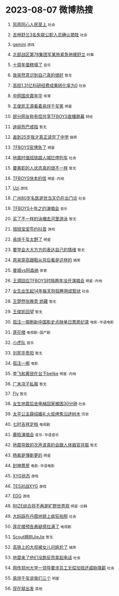 # 2023-08-07 微博热搜 
1. [风雨同心人民至上](https://m.weibo.cn/search?containerid=100103type%3D1%26t%3D10%26q%3D%23%E9%A3%8E%E9%9B%A8%E5%90%8C%E5%BF%83%E4%BA%BA%E6%B0%91%E8%87%B3%E4%B8%8A%23&stream_entry_id=51&isnewpage=1&extparam=seat%3D1%26pos%3D0%26cate%3D10103%26dgr%3D0%26filter_type%3Drealtimehot%26c_type%3D51%26stream_entry_id%3D51%26display_time%3D1691346043%26pre_seqid%3D169134604386702737356&luicode=10000011&lfid=106003type%3D25%26t%3D3%26disable_hot%3D1%26filter_type%3Drealtimehot) `社会` 

2. [吉林舒兰3名失联公职人员确认牺牲](https://m.weibo.cn/search?containerid=100103type%3D1%26t%3D10%26q%3D%23%E5%90%89%E6%9E%97%E8%88%92%E5%85%B03%E5%90%8D%E5%A4%B1%E8%81%94%E5%85%AC%E8%81%8C%E4%BA%BA%E5%91%98%E7%A1%AE%E8%AE%A4%E7%89%BA%E7%89%B2%23&stream_entry_id=31&isnewpage=1&extparam=seat%3D1%26realpos%3D1%26lcate%3D5001%26dgr%3D0%26pos%3D0%26q%3D%2523%25E5%2590%2589%25E6%259E%2597%25E8%2588%2592%25E5%2585%25B03%25E5%2590%258D%25E5%25A4%25B1%25E8%2581%2594%25E5%2585%25AC%25E8%2581%258C%25E4%25BA%25BA%25E5%2591%2598%25E7%25A1%25AE%25E8%25AE%25A4%25E7%2589%25BA%25E7%2589%25B2%2523%26flag%3D16%26filter_type%3Drealtimehot%26stream_entry_id%3D31%26band_rank%3D1%26c_type%3D31%26cate%3D5001%26display_time%3D1691346043%26pre_seqid%3D169134604386702737356&luicode=10000011&lfid=106003type%3D25%26t%3D3%26disable_hot%3D1%26filter_type%3Drealtimehot) `社会` 

3. [gemini](https://m.weibo.cn/search?containerid=100103type%3D1%26t%3D10%26q%3Dgemini&stream_entry_id=31&isnewpage=1&extparam=seat%3D1%26realpos%3D2%26lcate%3D5001%26dgr%3D0%26pos%3D1%26q%3Dgemini%26flag%3D0%26filter_type%3Drealtimehot%26stream_entry_id%3D31%26band_rank%3D2%26c_type%3D31%26cate%3D5001%26display_time%3D1691346043%26pre_seqid%3D169134604386702737356&luicode=10000011&lfid=106003type%3D25%26t%3D3%26disable_hot%3D1%26filter_type%3Drealtimehot) `游戏` 

4. [北部战区第78集团军某旅紧急驰援舒兰](https://m.weibo.cn/search?containerid=100103type%3D1%26t%3D10%26q%3D%23%E5%8C%97%E9%83%A8%E6%88%98%E5%8C%BA%E7%AC%AC78%E9%9B%86%E5%9B%A2%E5%86%9B%E6%9F%90%E6%97%85%E7%B4%A7%E6%80%A5%E9%A9%B0%E6%8F%B4%E8%88%92%E5%85%B0%23&stream_entry_id=31&isnewpage=1&extparam=seat%3D1%26realpos%3D3%26lcate%3D5001%26dgr%3D0%26pos%3D2%26q%3D%2523%25E5%258C%2597%25E9%2583%25A8%25E6%2588%2598%25E5%258C%25BA%25E7%25AC%25AC78%25E9%259B%2586%25E5%259B%25A2%25E5%2586%259B%25E6%259F%2590%25E6%2597%2585%25E7%25B4%25A7%25E6%2580%25A5%25E9%25A9%25B0%25E6%258F%25B4%25E8%2588%2592%25E5%2585%25B0%2523%26flag%3D0%26filter_type%3Drealtimehot%26stream_entry_id%3D31%26band_rank%3D3%26c_type%3D31%26cate%3D5001%26display_time%3D1691346043%26pre_seqid%3D169134604386702737356&luicode=10000011&lfid=106003type%3D25%26t%3D3%26disable_hot%3D1%26filter_type%3Drealtimehot) `时事` 

5. [十周年蛋糕塌了](https://m.weibo.cn/search?containerid=100103type%3D1%26t%3D10%26q%3D%23%E5%8D%81%E5%91%A8%E5%B9%B4%E8%9B%8B%E7%B3%95%E5%A1%8C%E4%BA%86%23&stream_entry_id=31&isnewpage=1&extparam=seat%3D1%26realpos%3D4%26lcate%3D5001%26dgr%3D0%26pos%3D3%26q%3D%2523%25E5%258D%2581%25E5%2591%25A8%25E5%25B9%25B4%25E8%259B%258B%25E7%25B3%2595%25E5%25A1%258C%25E4%25BA%2586%2523%26flag%3D16%26filter_type%3Drealtimehot%26stream_entry_id%3D31%26band_rank%3D4%26c_type%3D31%26cate%3D5001%26display_time%3D1691346043%26pre_seqid%3D169134604386702737356&luicode=10000011&lfid=106003type%3D25%26t%3D3%26disable_hot%3D1%26filter_type%3Drealtimehot) `音乐` 

6. [我突然意识到自己真的很好](https://m.weibo.cn/search?containerid=100103type%3D1%26t%3D10%26q%3D%E6%88%91%E7%AA%81%E7%84%B6%E6%84%8F%E8%AF%86%E5%88%B0%E8%87%AA%E5%B7%B1%E7%9C%9F%E7%9A%84%E5%BE%88%E5%A5%BD&stream_entry_id=31&isnewpage=1&extparam=seat%3D1%26realpos%3D5%26lcate%3D5001%26dgr%3D0%26pos%3D4%26q%3D%25E6%2588%2591%25E7%25AA%2581%25E7%2584%25B6%25E6%2584%258F%25E8%25AF%2586%25E5%2588%25B0%25E8%2587%25AA%25E5%25B7%25B1%25E7%259C%259F%25E7%259A%2584%25E5%25BE%2588%25E5%25A5%25BD%26flag%3D16%26filter_type%3Drealtimehot%26stream_entry_id%3D31%26band_rank%3D5%26c_type%3D31%26cate%3D5001%26display_time%3D1691346043%26pre_seqid%3D169134604386702737356&luicode=10000011&lfid=106003type%3D25%26t%3D3%26disable_hot%3D1%26filter_type%3Drealtimehot) `暂无` 

7. [高校1.31亿科研经费成果转化率为0](https://m.weibo.cn/search?containerid=100103type%3D1%26t%3D10%26q%3D%23%E9%AB%98%E6%A0%A11.31%E4%BA%BF%E7%A7%91%E7%A0%94%E7%BB%8F%E8%B4%B9%E6%88%90%E6%9E%9C%E8%BD%AC%E5%8C%96%E7%8E%87%E4%B8%BA0%23&stream_entry_id=31&isnewpage=1&extparam=seat%3D1%26realpos%3D6%26lcate%3D5001%26dgr%3D0%26pos%3D5%26q%3D%2523%25E9%25AB%2598%25E6%25A0%25A11.31%25E4%25BA%25BF%25E7%25A7%2591%25E7%25A0%2594%25E7%25BB%258F%25E8%25B4%25B9%25E6%2588%2590%25E6%259E%259C%25E8%25BD%25AC%25E5%258C%2596%25E7%258E%2587%25E4%25B8%25BA0%2523%26flag%3D0%26filter_type%3Drealtimehot%26stream_entry_id%3D31%26band_rank%3D6%26c_type%3D31%26cate%3D5001%26display_time%3D1691346043%26pre_seqid%3D169134604386702737356&luicode=10000011&lfid=106003type%3D25%26t%3D3%26disable_hot%3D1%26filter_type%3Drealtimehot) `社会` 

8. [中网国庆嘉年华](https://m.weibo.cn/search?containerid=100103type%3D1%26t%3D10%26q%3D%23%E4%B8%AD%E7%BD%91%E5%9B%BD%E5%BA%86%E5%98%89%E5%B9%B4%E5%8D%8E%23&stream_entry_id=31&isnewpage=1&extparam=seat%3D1%26topic_ad%3D1%26cate%3D5001%26lcate%3D5001%26q%3D%2523%25E4%25B8%25AD%25E7%25BD%2591%25E5%259B%25BD%25E5%25BA%2586%25E5%2598%2589%25E5%25B9%25B4%25E5%258D%258E%2523%26pos%3D6%26band_rank%3D7%26dgr%3D0%26filter_type%3Drealtimehot%26is_ad_pos%3D1%26adid%3D198558%26c_type%3D31%26stream_entry_id%3D31%26display_time%3D1691346043%26pre_seqid%3D169134604386702737356&luicode=10000011&lfid=106003type%3D25%26t%3D3%26disable_hot%3D1%26filter_type%3Drealtimehot) `体育` 

9. [王俊凯王源看着易烊千玺笑](https://m.weibo.cn/search?containerid=100103type%3D1%26t%3D10%26q%3D%23%E7%8E%8B%E4%BF%8A%E5%87%AF%E7%8E%8B%E6%BA%90%E7%9C%8B%E7%9D%80%E6%98%93%E7%83%8A%E5%8D%83%E7%8E%BA%E7%AC%91%23&stream_entry_id=31&isnewpage=1&extparam=seat%3D1%26realpos%3D7%26lcate%3D5001%26dgr%3D0%26pos%3D7%26q%3D%2523%25E7%258E%258B%25E4%25BF%258A%25E5%2587%25AF%25E7%258E%258B%25E6%25BA%2590%25E7%259C%258B%25E7%259D%2580%25E6%2598%2593%25E7%2583%258A%25E5%258D%2583%25E7%258E%25BA%25E7%25AC%2591%2523%26flag%3D2%26filter_type%3Drealtimehot%26stream_entry_id%3D31%26band_rank%3D7%26c_type%3D31%26cate%3D5001%26display_time%3D1691346043%26pre_seqid%3D169134604386702737356&luicode=10000011&lfid=106003type%3D25%26t%3D3%26disable_hot%3D1%26filter_type%3Drealtimehot) `明星` 

10. [部分网友称有偿共享TFBOYS直播屏幕](https://m.weibo.cn/search?containerid=100103type%3D1%26t%3D10%26q%3D%23%E9%83%A8%E5%88%86%E7%BD%91%E5%8F%8B%E7%A7%B0%E6%9C%89%E5%81%BF%E5%85%B1%E4%BA%ABTFBOYS%E7%9B%B4%E6%92%AD%E5%B1%8F%E5%B9%95%23&stream_entry_id=31&isnewpage=1&extparam=seat%3D1%26realpos%3D8%26lcate%3D5001%26dgr%3D0%26pos%3D8%26q%3D%2523%25E9%2583%25A8%25E5%2588%2586%25E7%25BD%2591%25E5%258F%258B%25E7%25A7%25B0%25E6%259C%2589%25E5%2581%25BF%25E5%2585%25B1%25E4%25BA%25ABTFBOYS%25E7%259B%25B4%25E6%2592%25AD%25E5%25B1%258F%25E5%25B9%2595%2523%26flag%3D0%26filter_type%3Drealtimehot%26stream_entry_id%3D31%26band_rank%3D8%26c_type%3D31%26cate%3D5001%26display_time%3D1691346043%26pre_seqid%3D169134604386702737356&luicode=10000011&lfid=106003type%3D25%26t%3D3%26disable_hot%3D1%26filter_type%3Drealtimehot) `财经` 

11. [迪丽热巴戒指](https://m.weibo.cn/search?containerid=100103type%3D1%26t%3D10%26q%3D%23%E8%BF%AA%E4%B8%BD%E7%83%AD%E5%B7%B4%E6%88%92%E6%8C%87%23&stream_entry_id=31&isnewpage=1&extparam=seat%3D1%26realpos%3D9%26lcate%3D5001%26dgr%3D0%26pos%3D9%26q%3D%2523%25E8%25BF%25AA%25E4%25B8%25BD%25E7%2583%25AD%25E5%25B7%25B4%25E6%2588%2592%25E6%258C%2587%2523%26flag%3D0%26filter_type%3Drealtimehot%26stream_entry_id%3D31%26band_rank%3D9%26c_type%3D31%26cate%3D5001%26display_time%3D1691346043%26pre_seqid%3D169134604386702737356&luicode=10000011&lfid=106003type%3D25%26t%3D3%26disable_hot%3D1%26filter_type%3Drealtimehot) `暂无` 

12. [直到25岁我才真正读完了中学](https://m.weibo.cn/search?containerid=100103type%3D1%26t%3D10%26q%3D%23%E7%9B%B4%E5%88%B025%E5%B2%81%E6%88%91%E6%89%8D%E7%9C%9F%E6%AD%A3%E8%AF%BB%E5%AE%8C%E4%BA%86%E4%B8%AD%E5%AD%A6%23&stream_entry_id=31&isnewpage=1&extparam=seat%3D1%26realpos%3D10%26lcate%3D5001%26dgr%3D0%26pos%3D10%26q%3D%2523%25E7%259B%25B4%25E5%2588%25B025%25E5%25B2%2581%25E6%2588%2591%25E6%2589%258D%25E7%259C%259F%25E6%25AD%25A3%25E8%25AF%25BB%25E5%25AE%258C%25E4%25BA%2586%25E4%25B8%25AD%25E5%25AD%25A6%2523%26flag%3D0%26filter_type%3Drealtimehot%26stream_entry_id%3D31%26band_rank%3D10%26c_type%3D31%26cate%3D5001%26display_time%3D1691346043%26pre_seqid%3D169134604386702737356&luicode=10000011&lfid=106003type%3D25%26t%3D3%26disable_hot%3D1%26filter_type%3Drealtimehot) `搞笑` 

13. [TFBOYS官博急了](https://m.weibo.cn/search?containerid=100103type%3D1%26t%3D10%26q%3D%23TFBOYS%E5%AE%98%E5%8D%9A%E6%80%A5%E4%BA%86%23&stream_entry_id=31&isnewpage=1&extparam=seat%3D1%26realpos%3D11%26lcate%3D5001%26dgr%3D0%26pos%3D11%26q%3D%2523TFBOYS%25E5%25AE%2598%25E5%258D%259A%25E6%2580%25A5%25E4%25BA%2586%2523%26flag%3D2%26filter_type%3Drealtimehot%26stream_entry_id%3D31%26band_rank%3D11%26c_type%3D31%26cate%3D5001%26display_time%3D1691346043%26pre_seqid%3D169134604386702737356&luicode=10000011&lfid=106003type%3D25%26t%3D3%26disable_hot%3D1%26filter_type%3Drealtimehot) `明星` 

14. [地震时值班铁路人喊拦停列车](https://m.weibo.cn/search?containerid=100103type%3D1%26t%3D10%26q%3D%23%E5%9C%B0%E9%9C%87%E6%97%B6%E5%80%BC%E7%8F%AD%E9%93%81%E8%B7%AF%E4%BA%BA%E5%96%8A%E6%8B%A6%E5%81%9C%E5%88%97%E8%BD%A6%23&stream_entry_id=31&isnewpage=1&extparam=seat%3D1%26realpos%3D12%26lcate%3D5001%26dgr%3D0%26pos%3D12%26q%3D%2523%25E5%259C%25B0%25E9%259C%2587%25E6%2597%25B6%25E5%2580%25BC%25E7%258F%25AD%25E9%2593%2581%25E8%25B7%25AF%25E4%25BA%25BA%25E5%2596%258A%25E6%258B%25A6%25E5%2581%259C%25E5%2588%2597%25E8%25BD%25A6%2523%26flag%3D32768%26filter_type%3Drealtimehot%26stream_entry_id%3D31%26band_rank%3D12%26c_type%3D31%26cate%3D5001%26display_time%3D1691346043%26pre_seqid%3D169134604386702737356&luicode=10000011&lfid=106003type%3D25%26t%3D3%26disable_hot%3D1%26filter_type%3Drealtimehot) `社会` 

15. [要离职的人状态真的很不一样](https://m.weibo.cn/search?containerid=100103type%3D1%26t%3D10%26q%3D%E8%A6%81%E7%A6%BB%E8%81%8C%E7%9A%84%E4%BA%BA%E7%8A%B6%E6%80%81%E7%9C%9F%E7%9A%84%E5%BE%88%E4%B8%8D%E4%B8%80%E6%A0%B7&stream_entry_id=31&isnewpage=1&extparam=seat%3D1%26realpos%3D13%26lcate%3D5001%26dgr%3D0%26pos%3D13%26q%3D%25E8%25A6%2581%25E7%25A6%25BB%25E8%2581%258C%25E7%259A%2584%25E4%25BA%25BA%25E7%258A%25B6%25E6%2580%2581%25E7%259C%259F%25E7%259A%2584%25E5%25BE%2588%25E4%25B8%258D%25E4%25B8%2580%25E6%25A0%25B7%26flag%3D0%26filter_type%3Drealtimehot%26stream_entry_id%3D31%26band_rank%3D13%26c_type%3D31%26cate%3D5001%26display_time%3D1691346043%26pre_seqid%3D169134604386702737356&luicode=10000011&lfid=106003type%3D25%26t%3D3%26disable_hot%3D1%26filter_type%3Drealtimehot) `暂无` 

16. [TFBOYS快本的信](https://m.weibo.cn/search?containerid=100103type%3D1%26t%3D10%26q%3D%23TFBOYS%E5%BF%AB%E6%9C%AC%E7%9A%84%E4%BF%A1%23&stream_entry_id=31&isnewpage=1&extparam=seat%3D1%26realpos%3D14%26lcate%3D5001%26dgr%3D0%26pos%3D14%26q%3D%2523TFBOYS%25E5%25BF%25AB%25E6%259C%25AC%25E7%259A%2584%25E4%25BF%25A1%2523%26flag%3D2%26filter_type%3Drealtimehot%26stream_entry_id%3D31%26band_rank%3D14%26c_type%3D31%26cate%3D5001%26display_time%3D1691346043%26pre_seqid%3D169134604386702737356&luicode=10000011&lfid=106003type%3D25%26t%3D3%26disable_hot%3D1%26filter_type%3Drealtimehot) `明星-内地` 

17. [Uzi](https://m.weibo.cn/search?containerid=100103type%3D1%26t%3D10%26q%3DUzi&stream_entry_id=31&isnewpage=1&extparam=seat%3D1%26realpos%3D15%26lcate%3D5001%26dgr%3D0%26pos%3D15%26q%3DUzi%26flag%3D0%26filter_type%3Drealtimehot%26stream_entry_id%3D31%26band_rank%3D15%26c_type%3D31%26cate%3D5001%26display_time%3D1691346043%26pre_seqid%3D169134604386702737356&luicode=10000011&lfid=106003type%3D25%26t%3D3%26disable_hot%3D1%26filter_type%3Drealtimehot) `游戏` 

18. [广州80岁名医逝世当天仍在出门诊](https://m.weibo.cn/search?containerid=100103type%3D1%26t%3D10%26q%3D%23%E5%B9%BF%E5%B7%9E80%E5%B2%81%E5%90%8D%E5%8C%BB%E9%80%9D%E4%B8%96%E5%BD%93%E5%A4%A9%E4%BB%8D%E5%9C%A8%E5%87%BA%E9%97%A8%E8%AF%8A%23&stream_entry_id=31&isnewpage=1&extparam=seat%3D1%26realpos%3D16%26lcate%3D5001%26dgr%3D0%26pos%3D16%26q%3D%2523%25E5%25B9%25BF%25E5%25B7%259E80%25E5%25B2%2581%25E5%2590%258D%25E5%258C%25BB%25E9%2580%259D%25E4%25B8%2596%25E5%25BD%2593%25E5%25A4%25A9%25E4%25BB%258D%25E5%259C%25A8%25E5%2587%25BA%25E9%2597%25A8%25E8%25AF%258A%2523%26flag%3D32768%26filter_type%3Drealtimehot%26stream_entry_id%3D31%26band_rank%3D16%26c_type%3D31%26cate%3D5001%26display_time%3D1691346043%26pre_seqid%3D169134604386702737356&luicode=10000011&lfid=106003type%3D25%26t%3D3%26disable_hot%3D1%26filter_type%3Drealtimehot) `社会` 

19. [TFBOYS十年之约演唱会](https://m.weibo.cn/search?containerid=100103type%3D1%26t%3D10%26q%3D%23TFBOYS%E5%8D%81%E5%B9%B4%E4%B9%8B%E7%BA%A6%E6%BC%94%E5%94%B1%E4%BC%9A%23&stream_entry_id=31&isnewpage=1&extparam=seat%3D1%26realpos%3D17%26lcate%3D5001%26dgr%3D0%26pos%3D17%26q%3D%2523TFBOYS%25E5%258D%2581%25E5%25B9%25B4%25E4%25B9%258B%25E7%25BA%25A6%25E6%25BC%2594%25E5%2594%25B1%25E4%25BC%259A%2523%26flag%3D0%26filter_type%3Drealtimehot%26stream_entry_id%3D31%26band_rank%3D17%26c_type%3D31%26cate%3D5001%26display_time%3D1691346043%26pre_seqid%3D169134604386702737356&luicode=10000011&lfid=106003type%3D25%26t%3D3%26disable_hot%3D1%26filter_type%3Drealtimehot) `音乐` 

20. [买了不一样的泳帽去河里游泳](https://m.weibo.cn/search?containerid=100103type%3D1%26t%3D10%26q%3D%E4%B9%B0%E4%BA%86%E4%B8%8D%E4%B8%80%E6%A0%B7%E7%9A%84%E6%B3%B3%E5%B8%BD%E5%8E%BB%E6%B2%B3%E9%87%8C%E6%B8%B8%E6%B3%B3&stream_entry_id=31&isnewpage=1&extparam=seat%3D1%26realpos%3D18%26lcate%3D5001%26dgr%3D0%26pos%3D18%26q%3D%25E4%25B9%25B0%25E4%25BA%2586%25E4%25B8%258D%25E4%25B8%2580%25E6%25A0%25B7%25E7%259A%2584%25E6%25B3%25B3%25E5%25B8%25BD%25E5%258E%25BB%25E6%25B2%25B3%25E9%2587%258C%25E6%25B8%25B8%25E6%25B3%25B3%26flag%3D0%26filter_type%3Drealtimehot%26stream_entry_id%3D31%26band_rank%3D18%26c_type%3D31%26cate%3D5001%26display_time%3D1691346043%26pre_seqid%3D169134604386702737356&luicode=10000011&lfid=106003type%3D25%26t%3D3%26disable_hot%3D1%26filter_type%3Drealtimehot) `暂无` 

21. [旭旭宝宝签约抖音](https://m.weibo.cn/search?containerid=100103type%3D1%26t%3D10%26q%3D%23%E6%97%AD%E6%97%AD%E5%AE%9D%E5%AE%9D%E7%AD%BE%E7%BA%A6%E6%8A%96%E9%9F%B3%23&stream_entry_id=31&isnewpage=1&extparam=seat%3D1%26realpos%3D19%26lcate%3D5001%26dgr%3D0%26pos%3D19%26q%3D%2523%25E6%2597%25AD%25E6%2597%25AD%25E5%25AE%259D%25E5%25AE%259D%25E7%25AD%25BE%25E7%25BA%25A6%25E6%258A%2596%25E9%259F%25B3%2523%26flag%3D0%26filter_type%3Drealtimehot%26stream_entry_id%3D31%26band_rank%3D19%26c_type%3D31%26cate%3D5001%26display_time%3D1691346043%26pre_seqid%3D169134604386702737356&luicode=10000011&lfid=106003type%3D25%26t%3D3%26disable_hot%3D1%26filter_type%3Drealtimehot) `游戏` 

22. [易烊千玺太野了](https://m.weibo.cn/search?containerid=100103type%3D1%26t%3D10%26q%3D%23%E6%98%93%E7%83%8A%E5%8D%83%E7%8E%BA%E5%A4%AA%E9%87%8E%E4%BA%86%23&stream_entry_id=31&isnewpage=1&extparam=seat%3D1%26realpos%3D20%26lcate%3D5001%26dgr%3D0%26pos%3D20%26q%3D%2523%25E6%2598%2593%25E7%2583%258A%25E5%258D%2583%25E7%258E%25BA%25E5%25A4%25AA%25E9%2587%258E%25E4%25BA%2586%2523%26flag%3D2%26filter_type%3Drealtimehot%26stream_entry_id%3D31%26band_rank%3D20%26c_type%3D31%26cate%3D5001%26display_time%3D1691346043%26pre_seqid%3D169134604386702737356&luicode=10000011&lfid=106003type%3D25%26t%3D3%26disable_hot%3D1%26filter_type%3Drealtimehot) `明星` 

23. [要学会大大方方的表达自己的情绪](https://m.weibo.cn/search?containerid=100103type%3D1%26t%3D10%26q%3D%E8%A6%81%E5%AD%A6%E4%BC%9A%E5%A4%A7%E5%A4%A7%E6%96%B9%E6%96%B9%E7%9A%84%E8%A1%A8%E8%BE%BE%E8%87%AA%E5%B7%B1%E7%9A%84%E6%83%85%E7%BB%AA&stream_entry_id=31&isnewpage=1&extparam=seat%3D1%26realpos%3D21%26lcate%3D5001%26dgr%3D0%26pos%3D21%26q%3D%25E8%25A6%2581%25E5%25AD%25A6%25E4%25BC%259A%25E5%25A4%25A7%25E5%25A4%25A7%25E6%2596%25B9%25E6%2596%25B9%25E7%259A%2584%25E8%25A1%25A8%25E8%25BE%25BE%25E8%2587%25AA%25E5%25B7%25B1%25E7%259A%2584%25E6%2583%2585%25E7%25BB%25AA%26flag%3D1%26filter_type%3Drealtimehot%26stream_entry_id%3D31%26band_rank%3D21%26c_type%3D31%26cate%3D5001%26display_time%3D1691346043%26pre_seqid%3D169134604386702737356&luicode=10000011&lfid=106003type%3D25%26t%3D3%26disable_hot%3D1%26filter_type%3Drealtimehot) `暂无` 

24. [原来穿高跟鞋从背后看是这样的](https://m.weibo.cn/search?containerid=100103type%3D1%26t%3D10%26q%3D%23%E5%8E%9F%E6%9D%A5%E7%A9%BF%E9%AB%98%E8%B7%9F%E9%9E%8B%E4%BB%8E%E8%83%8C%E5%90%8E%E7%9C%8B%E6%98%AF%E8%BF%99%E6%A0%B7%E7%9A%84%23&stream_entry_id=31&isnewpage=1&extparam=seat%3D1%26realpos%3D22%26lcate%3D5001%26dgr%3D0%26pos%3D22%26q%3D%2523%25E5%258E%259F%25E6%259D%25A5%25E7%25A9%25BF%25E9%25AB%2598%25E8%25B7%259F%25E9%259E%258B%25E4%25BB%258E%25E8%2583%258C%25E5%2590%258E%25E7%259C%258B%25E6%2598%25AF%25E8%25BF%2599%25E6%25A0%25B7%25E7%259A%2584%2523%26flag%3D0%26filter_type%3Drealtimehot%26stream_entry_id%3D31%26band_rank%3D22%26c_type%3D31%26cate%3D5001%26display_time%3D1691346043%26pre_seqid%3D169134604386702737356&luicode=10000011&lfid=106003type%3D25%26t%3D3%26disable_hot%3D1%26filter_type%3Drealtimehot) `搞笑` 

25. [曼城vs阿森纳](https://m.weibo.cn/search?containerid=100103type%3D1%26t%3D10%26q%3D%23%E6%9B%BC%E5%9F%8Evs%E9%98%BF%E6%A3%AE%E7%BA%B3%23&stream_entry_id=31&isnewpage=1&extparam=seat%3D1%26realpos%3D23%26lcate%3D5001%26dgr%3D0%26pos%3D23%26q%3D%2523%25E6%259B%25BC%25E5%259F%258Evs%25E9%2598%25BF%25E6%25A3%25AE%25E7%25BA%25B3%2523%26flag%3D0%26filter_type%3Drealtimehot%26stream_entry_id%3D31%26band_rank%3D23%26c_type%3D31%26cate%3D5001%26display_time%3D1691346043%26pre_seqid%3D169134604386702737356&luicode=10000011&lfid=106003type%3D25%26t%3D3%26disable_hot%3D1%26filter_type%3Drealtimehot) `体育` 

26. [王源回应TFBOYS时隔两年没开演唱会](https://m.weibo.cn/search?containerid=100103type%3D1%26t%3D10%26q%3D%23%E7%8E%8B%E6%BA%90%E5%9B%9E%E5%BA%94TFBOYS%E6%97%B6%E9%9A%94%E4%B8%A4%E5%B9%B4%E6%B2%A1%E5%BC%80%E6%BC%94%E5%94%B1%E4%BC%9A%23&stream_entry_id=31&isnewpage=1&extparam=seat%3D1%26realpos%3D24%26lcate%3D5001%26dgr%3D0%26pos%3D24%26q%3D%2523%25E7%258E%258B%25E6%25BA%2590%25E5%259B%259E%25E5%25BA%2594TFBOYS%25E6%2597%25B6%25E9%259A%2594%25E4%25B8%25A4%25E5%25B9%25B4%25E6%25B2%25A1%25E5%25BC%2580%25E6%25BC%2594%25E5%2594%25B1%25E4%25BC%259A%2523%26flag%3D2%26filter_type%3Drealtimehot%26stream_entry_id%3D31%26band_rank%3D24%26c_type%3D31%26cate%3D5001%26display_time%3D1691346043%26pre_seqid%3D169134604386702737356&luicode=10000011&lfid=106003type%3D25%26t%3D3%26disable_hot%3D1%26filter_type%3Drealtimehot) `明星-内地` 

27. [女生出生起14年每天抱毯睡用成絮状](https://m.weibo.cn/search?containerid=100103type%3D1%26t%3D10%26q%3D%23%E5%A5%B3%E7%94%9F%E5%87%BA%E7%94%9F%E8%B5%B714%E5%B9%B4%E6%AF%8F%E5%A4%A9%E6%8A%B1%E6%AF%AF%E7%9D%A1%E7%94%A8%E6%88%90%E7%B5%AE%E7%8A%B6%23&stream_entry_id=31&isnewpage=1&extparam=seat%3D1%26realpos%3D25%26lcate%3D5001%26dgr%3D0%26pos%3D25%26q%3D%2523%25E5%25A5%25B3%25E7%2594%259F%25E5%2587%25BA%25E7%2594%259F%25E8%25B5%25B714%25E5%25B9%25B4%25E6%25AF%258F%25E5%25A4%25A9%25E6%258A%25B1%25E6%25AF%25AF%25E7%259D%25A1%25E7%2594%25A8%25E6%2588%2590%25E7%25B5%25AE%25E7%258A%25B6%2523%26flag%3D0%26filter_type%3Drealtimehot%26stream_entry_id%3D31%26band_rank%3D25%26c_type%3D31%26cate%3D5001%26display_time%3D1691346043%26pre_seqid%3D169134604386702737356&luicode=10000011&lfid=106003type%3D25%26t%3D3%26disable_hot%3D1%26filter_type%3Drealtimehot) `社会` 

28. [王楚然张晚意 娇藏](https://m.weibo.cn/search?containerid=100103type%3D1%26t%3D10%26q%3D%E7%8E%8B%E6%A5%9A%E7%84%B6%E5%BC%A0%E6%99%9A%E6%84%8F+%E5%A8%87%E8%97%8F&stream_entry_id=31&isnewpage=1&extparam=seat%3D1%26realpos%3D26%26lcate%3D5001%26dgr%3D0%26pos%3D26%26q%3D%25E7%258E%258B%25E6%25A5%259A%25E7%2584%25B6%25E5%25BC%25A0%25E6%2599%259A%25E6%2584%258F%2520%25E5%25A8%2587%25E8%2597%258F%26flag%3D0%26filter_type%3Drealtimehot%26stream_entry_id%3D31%26band_rank%3D26%26c_type%3D31%26cate%3D5001%26display_time%3D1691346043%26pre_seqid%3D169134604386702737356&luicode=10000011&lfid=106003type%3D25%26t%3D3%26disable_hot%3D1%26filter_type%3Drealtimehot) `暂无` 

29. [王俊凯回望](https://m.weibo.cn/search?containerid=100103type%3D1%26t%3D10%26q%3D%E7%8E%8B%E4%BF%8A%E5%87%AF%E5%9B%9E%E6%9C%9B&stream_entry_id=31&isnewpage=1&extparam=seat%3D1%26realpos%3D27%26lcate%3D5001%26dgr%3D0%26pos%3D27%26q%3D%25E7%258E%258B%25E4%25BF%258A%25E5%2587%25AF%25E5%259B%259E%25E6%259C%259B%26flag%3D0%26filter_type%3Drealtimehot%26stream_entry_id%3D31%26band_rank%3D27%26c_type%3D31%26cate%3D5001%26display_time%3D1691346043%26pre_seqid%3D169134604386702737356&luicode=10000011&lfid=106003type%3D25%26t%3D3%26disable_hot%3D1%26filter_type%3Drealtimehot) `暂无` 

30. [孤注一掷刷新中国影史点映单日票房纪录](https://m.weibo.cn/search?containerid=100103type%3D1%26t%3D10%26q%3D%23%E5%AD%A4%E6%B3%A8%E4%B8%80%E6%8E%B7%E5%88%B7%E6%96%B0%E4%B8%AD%E5%9B%BD%E5%BD%B1%E5%8F%B2%E7%82%B9%E6%98%A0%E5%8D%95%E6%97%A5%E7%A5%A8%E6%88%BF%E7%BA%AA%E5%BD%95%23&stream_entry_id=31&isnewpage=1&extparam=seat%3D1%26realpos%3D28%26lcate%3D5001%26dgr%3D0%26pos%3D28%26q%3D%2523%25E5%25AD%25A4%25E6%25B3%25A8%25E4%25B8%2580%25E6%258E%25B7%25E5%2588%25B7%25E6%2596%25B0%25E4%25B8%25AD%25E5%259B%25BD%25E5%25BD%25B1%25E5%258F%25B2%25E7%2582%25B9%25E6%2598%25A0%25E5%258D%2595%25E6%2597%25A5%25E7%25A5%25A8%25E6%2588%25BF%25E7%25BA%25AA%25E5%25BD%2595%2523%26flag%3D0%26filter_type%3Drealtimehot%26stream_entry_id%3D31%26band_rank%3D28%26c_type%3D31%26cate%3D5001%26display_time%3D1691346043%26pre_seqid%3D169134604386702737356&luicode=10000011&lfid=106003type%3D25%26t%3D3%26disable_hot%3D1%26filter_type%3Drealtimehot) `电影-华语电影` 

31. [莲花楼](https://m.weibo.cn/search?containerid=100103type%3D1%26t%3D10%26q%3D%E8%8E%B2%E8%8A%B1%E6%A5%BC&stream_entry_id=31&isnewpage=1&extparam=seat%3D1%26realpos%3D29%26lcate%3D5001%26dgr%3D0%26pos%3D29%26q%3D%25E8%258E%25B2%25E8%258A%25B1%25E6%25A5%25BC%26flag%3D0%26filter_type%3Drealtimehot%26stream_entry_id%3D31%26band_rank%3D29%26c_type%3D31%26cate%3D5001%26display_time%3D1691346043%26pre_seqid%3D169134604386702737356&luicode=10000011&lfid=106003type%3D25%26t%3D3%26disable_hot%3D1%26filter_type%3Drealtimehot) `电视剧-国产剧` 

32. [小虎队](https://m.weibo.cn/search?containerid=100103type%3D1%26t%3D10%26q%3D%E5%B0%8F%E8%99%8E%E9%98%9F&stream_entry_id=31&isnewpage=1&extparam=seat%3D1%26realpos%3D30%26lcate%3D5001%26dgr%3D0%26pos%3D30%26q%3D%25E5%25B0%258F%25E8%2599%258E%25E9%2598%259F%26flag%3D0%26filter_type%3Drealtimehot%26stream_entry_id%3D31%26band_rank%3D30%26c_type%3D31%26cate%3D5001%26display_time%3D1691346043%26pre_seqid%3D169134604386702737356&luicode=10000011&lfid=106003type%3D25%26t%3D3%26disable_hot%3D1%26filter_type%3Drealtimehot) `音乐` 

33. [刘宪华贵阳](https://m.weibo.cn/search?containerid=100103type%3D1%26t%3D10%26q%3D%E5%88%98%E5%AE%AA%E5%8D%8E%E8%B4%B5%E9%98%B3&stream_entry_id=31&isnewpage=1&extparam=seat%3D1%26realpos%3D31%26lcate%3D5001%26dgr%3D0%26pos%3D31%26q%3D%25E5%2588%2598%25E5%25AE%25AA%25E5%258D%258E%25E8%25B4%25B5%25E9%2598%25B3%26flag%3D0%26filter_type%3Drealtimehot%26stream_entry_id%3D31%26band_rank%3D31%26c_type%3D31%26cate%3D5001%26display_time%3D1691346043%26pre_seqid%3D169134604386702737356&luicode=10000011&lfid=106003type%3D25%26t%3D3%26disable_hot%3D1%26filter_type%3Drealtimehot) `暂无` 

34. [孤注一掷](https://m.weibo.cn/search?containerid=100103type%3D1%26t%3D10%26q%3D%E5%AD%A4%E6%B3%A8%E4%B8%80%E6%8E%B7&stream_entry_id=31&isnewpage=1&extparam=seat%3D1%26realpos%3D32%26lcate%3D5001%26dgr%3D0%26pos%3D32%26q%3D%25E5%25AD%25A4%25E6%25B3%25A8%25E4%25B8%2580%25E6%258E%25B7%26flag%3D0%26filter_type%3Drealtimehot%26stream_entry_id%3D31%26band_rank%3D32%26c_type%3D31%26cate%3D5001%26display_time%3D1691346043%26pre_seqid%3D169134604386702737356&luicode=10000011&lfid=106003type%3D25%26t%3D3%26disable_hot%3D1%26filter_type%3Drealtimehot) `电影` 

35. [李飞和黄锐在台下belike](https://m.weibo.cn/search?containerid=100103type%3D1%26t%3D10%26q%3D%23%E6%9D%8E%E9%A3%9E%E5%92%8C%E9%BB%84%E9%94%90%E5%9C%A8%E5%8F%B0%E4%B8%8Bbelike%23&stream_entry_id=31&isnewpage=1&extparam=seat%3D1%26realpos%3D33%26lcate%3D5001%26dgr%3D0%26pos%3D33%26q%3D%2523%25E6%259D%258E%25E9%25A3%259E%25E5%2592%258C%25E9%25BB%2584%25E9%2594%2590%25E5%259C%25A8%25E5%258F%25B0%25E4%25B8%258Bbelike%2523%26flag%3D0%26filter_type%3Drealtimehot%26stream_entry_id%3D31%26band_rank%3D33%26c_type%3D31%26cate%3D5001%26display_time%3D1691346043%26pre_seqid%3D169134604386702737356&luicode=10000011&lfid=106003type%3D25%26t%3D3%26disable_hot%3D1%26filter_type%3Drealtimehot) `明星-内地` 

36. [广末凉子私服](https://m.weibo.cn/search?containerid=100103type%3D1%26t%3D10%26q%3D%E5%B9%BF%E6%9C%AB%E5%87%89%E5%AD%90%E7%A7%81%E6%9C%8D&stream_entry_id=31&isnewpage=1&extparam=seat%3D1%26realpos%3D34%26lcate%3D5001%26dgr%3D0%26pos%3D34%26q%3D%25E5%25B9%25BF%25E6%259C%25AB%25E5%2587%2589%25E5%25AD%2590%25E7%25A7%2581%25E6%259C%258D%26flag%3D0%26filter_type%3Drealtimehot%26stream_entry_id%3D31%26band_rank%3D34%26c_type%3D31%26cate%3D5001%26display_time%3D1691346043%26pre_seqid%3D169134604386702737356&luicode=10000011&lfid=106003type%3D25%26t%3D3%26disable_hot%3D1%26filter_type%3Drealtimehot) `暂无` 

37. [Fly](https://m.weibo.cn/search?containerid=100103type%3D1%26t%3D10%26q%3DFly&stream_entry_id=31&isnewpage=1&extparam=seat%3D1%26realpos%3D35%26lcate%3D5001%26dgr%3D0%26pos%3D35%26q%3DFly%26flag%3D0%26filter_type%3Drealtimehot%26stream_entry_id%3D31%26band_rank%3D35%26c_type%3D31%26cate%3D5001%26display_time%3D1691346043%26pre_seqid%3D169134604386702737356&luicode=10000011&lfid=106003type%3D25%26t%3D3%26disable_hot%3D1%26filter_type%3Drealtimehot) `暂无` 

38. [女生地震后坐电梯回家被困30分钟](https://m.weibo.cn/search?containerid=100103type%3D1%26t%3D10%26q%3D%23%E5%A5%B3%E7%94%9F%E5%9C%B0%E9%9C%87%E5%90%8E%E5%9D%90%E7%94%B5%E6%A2%AF%E5%9B%9E%E5%AE%B6%E8%A2%AB%E5%9B%B030%E5%88%86%E9%92%9F%23&stream_entry_id=31&isnewpage=1&extparam=seat%3D1%26realpos%3D36%26lcate%3D5001%26dgr%3D0%26pos%3D36%26q%3D%2523%25E5%25A5%25B3%25E7%2594%259F%25E5%259C%25B0%25E9%259C%2587%25E5%2590%258E%25E5%259D%2590%25E7%2594%25B5%25E6%25A2%25AF%25E5%259B%259E%25E5%25AE%25B6%25E8%25A2%25AB%25E5%259B%25B030%25E5%2588%2586%25E9%2592%259F%2523%26flag%3D0%26filter_type%3Drealtimehot%26stream_entry_id%3D31%26band_rank%3D36%26c_type%3D31%26cate%3D5001%26display_time%3D1691346043%26pre_seqid%3D169134604386702737356&luicode=10000011&lfid=106003type%3D25%26t%3D3%26disable_hot%3D1%26filter_type%3Drealtimehot) `社会` 

39. [太平公主薛绍婚礼火炬烤焦沿途树木](https://m.weibo.cn/search?containerid=100103type%3D1%26t%3D10%26q%3D%23%E5%A4%AA%E5%B9%B3%E5%85%AC%E4%B8%BB%E8%96%9B%E7%BB%8D%E5%A9%9A%E7%A4%BC%E7%81%AB%E7%82%AC%E7%83%A4%E7%84%A6%E6%B2%BF%E9%80%94%E6%A0%91%E6%9C%A8%23&stream_entry_id=31&isnewpage=1&extparam=seat%3D1%26realpos%3D37%26lcate%3D5001%26dgr%3D0%26pos%3D37%26q%3D%2523%25E5%25A4%25AA%25E5%25B9%25B3%25E5%2585%25AC%25E4%25B8%25BB%25E8%2596%259B%25E7%25BB%258D%25E5%25A9%259A%25E7%25A4%25BC%25E7%2581%25AB%25E7%2582%25AC%25E7%2583%25A4%25E7%2584%25A6%25E6%25B2%25BF%25E9%2580%2594%25E6%25A0%2591%25E6%259C%25A8%2523%26flag%3D32768%26filter_type%3Drealtimehot%26stream_entry_id%3D31%26band_rank%3D37%26c_type%3D31%26cate%3D5001%26display_time%3D1691346043%26pre_seqid%3D169134604386702737356&luicode=10000011&lfid=106003type%3D25%26t%3D3%26disable_hot%3D1%26filter_type%3Drealtimehot) `历史` 

40. [七时吉祥定档](https://m.weibo.cn/search?containerid=100103type%3D1%26t%3D10%26q%3D%23%E4%B8%83%E6%97%B6%E5%90%89%E7%A5%A5%E5%AE%9A%E6%A1%A3%23&stream_entry_id=31&isnewpage=1&extparam=seat%3D1%26realpos%3D38%26lcate%3D5001%26dgr%3D0%26pos%3D38%26q%3D%2523%25E4%25B8%2583%25E6%2597%25B6%25E5%2590%2589%25E7%25A5%25A5%25E5%25AE%259A%25E6%25A1%25A3%2523%26flag%3D0%26filter_type%3Drealtimehot%26stream_entry_id%3D31%26band_rank%3D38%26c_type%3D31%26cate%3D5001%26display_time%3D1691346043%26pre_seqid%3D169134604386702737356&luicode=10000011&lfid=106003type%3D25%26t%3D3%26disable_hot%3D1%26filter_type%3Drealtimehot) `电视剧` 

41. [鹿晗演唱会](https://m.weibo.cn/search?containerid=100103type%3D1%26t%3D10%26q%3D%E9%B9%BF%E6%99%97%E6%BC%94%E5%94%B1%E4%BC%9A&stream_entry_id=31&isnewpage=1&extparam=seat%3D1%26realpos%3D39%26lcate%3D5001%26dgr%3D0%26pos%3D39%26q%3D%25E9%25B9%25BF%25E6%2599%2597%25E6%25BC%2594%25E5%2594%25B1%25E4%25BC%259A%26flag%3D0%26filter_type%3Drealtimehot%26stream_entry_id%3D31%26band_rank%3D39%26c_type%3D31%26cate%3D5001%26display_time%3D1691346043%26pre_seqid%3D169134604386702737356&luicode=10000011&lfid=106003type%3D25%26t%3D3%26disable_hot%3D1%26filter_type%3Drealtimehot) `音乐-华语音乐` 

42. [地震导致的次声波真的会跟人体器官共振](https://m.weibo.cn/search?containerid=100103type%3D1%26t%3D10%26q%3D%E5%9C%B0%E9%9C%87%E5%AF%BC%E8%87%B4%E7%9A%84%E6%AC%A1%E5%A3%B0%E6%B3%A2%E7%9C%9F%E7%9A%84%E4%BC%9A%E8%B7%9F%E4%BA%BA%E4%BD%93%E5%99%A8%E5%AE%98%E5%85%B1%E6%8C%AF&stream_entry_id=31&isnewpage=1&extparam=seat%3D1%26realpos%3D40%26lcate%3D5001%26dgr%3D0%26pos%3D40%26q%3D%25E5%259C%25B0%25E9%259C%2587%25E5%25AF%25BC%25E8%2587%25B4%25E7%259A%2584%25E6%25AC%25A1%25E5%25A3%25B0%25E6%25B3%25A2%25E7%259C%259F%25E7%259A%2584%25E4%25BC%259A%25E8%25B7%259F%25E4%25BA%25BA%25E4%25BD%2593%25E5%2599%25A8%25E5%25AE%2598%25E5%2585%25B1%25E6%258C%25AF%26flag%3D0%26filter_type%3Drealtimehot%26stream_entry_id%3D31%26band_rank%3D40%26c_type%3D31%26cate%3D5001%26display_time%3D1691346043%26pre_seqid%3D169134604386702737356&luicode=10000011&lfid=106003type%3D25%26t%3D3%26disable_hot%3D1%26filter_type%3Drealtimehot) `暂无` 

43. [杨紫是懂断更的](https://m.weibo.cn/search?containerid=100103type%3D1%26t%3D10%26q%3D%23%E6%9D%A8%E7%B4%AB%E6%98%AF%E6%87%82%E6%96%AD%E6%9B%B4%E7%9A%84%23&stream_entry_id=31&isnewpage=1&extparam=seat%3D1%26realpos%3D41%26lcate%3D5001%26dgr%3D0%26pos%3D41%26q%3D%2523%25E6%259D%25A8%25E7%25B4%25AB%25E6%2598%25AF%25E6%2587%2582%25E6%2596%25AD%25E6%259B%25B4%25E7%259A%2584%2523%26flag%3D0%26filter_type%3Drealtimehot%26stream_entry_id%3D31%26band_rank%3D41%26c_type%3D31%26cate%3D5001%26display_time%3D1691346043%26pre_seqid%3D169134604386702737356&luicode=10000011&lfid=106003type%3D25%26t%3D3%26disable_hot%3D1%26filter_type%3Drealtimehot) `明星` 

44. [封神票房](https://m.weibo.cn/search?containerid=100103type%3D1%26t%3D10%26q%3D%E5%B0%81%E7%A5%9E%E7%A5%A8%E6%88%BF&stream_entry_id=31&isnewpage=1&extparam=seat%3D1%26realpos%3D42%26lcate%3D5001%26dgr%3D0%26pos%3D42%26q%3D%25E5%25B0%2581%25E7%25A5%259E%25E7%25A5%25A8%25E6%2588%25BF%26flag%3D0%26filter_type%3Drealtimehot%26stream_entry_id%3D31%26band_rank%3D42%26c_type%3D31%26cate%3D5001%26display_time%3D1691346043%26pre_seqid%3D169134604386702737356&luicode=10000011&lfid=106003type%3D25%26t%3D3%26disable_hot%3D1%26filter_type%3Drealtimehot) `电影-华语电影` 

45. [XYG状态](https://m.weibo.cn/search?containerid=100103type%3D1%26t%3D10%26q%3DXYG%E7%8A%B6%E6%80%81&stream_entry_id=31&isnewpage=1&extparam=seat%3D1%26realpos%3D43%26lcate%3D5001%26dgr%3D0%26pos%3D43%26q%3DXYG%25E7%258A%25B6%25E6%2580%2581%26flag%3D0%26filter_type%3Drealtimehot%26stream_entry_id%3D31%26band_rank%3D43%26c_type%3D31%26cate%3D5001%26display_time%3D1691346043%26pre_seqid%3D169134604386702737356&luicode=10000011&lfid=106003type%3D25%26t%3D3%26disable_hot%3D1%26filter_type%3Drealtimehot) `游戏` 

46. [TES对战XYG](https://m.weibo.cn/search?containerid=100103type%3D1%26t%3D10%26q%3D%23TES%E5%AF%B9%E6%88%98XYG%23&stream_entry_id=31&isnewpage=1&extparam=seat%3D1%26realpos%3D44%26lcate%3D5001%26dgr%3D0%26pos%3D44%26q%3D%2523TES%25E5%25AF%25B9%25E6%2588%2598XYG%2523%26flag%3D0%26filter_type%3Drealtimehot%26stream_entry_id%3D31%26band_rank%3D44%26c_type%3D31%26cate%3D5001%26display_time%3D1691346043%26pre_seqid%3D169134604386702737356&luicode=10000011&lfid=106003type%3D25%26t%3D3%26disable_hot%3D1%26filter_type%3Drealtimehot) `游戏` 

47. [EDG](https://m.weibo.cn/search?containerid=100103type%3D1%26t%3D10%26q%3DEDG&stream_entry_id=31&isnewpage=1&extparam=seat%3D1%26realpos%3D45%26lcate%3D5001%26dgr%3D0%26pos%3D45%26q%3DEDG%26flag%3D0%26filter_type%3Drealtimehot%26stream_entry_id%3D31%26band_rank%3D45%26c_type%3D31%26cate%3D5001%26display_time%3D1691346043%26pre_seqid%3D169134604386702737356&luicode=10000011&lfid=106003type%3D25%26t%3D3%26disable_hot%3D1%26filter_type%3Drealtimehot) `游戏` 

48. [RIIZE组合将不再是旷野世界观](https://m.weibo.cn/search?containerid=100103type%3D1%26t%3D10%26q%3D%23RIIZE%E7%BB%84%E5%90%88%E5%B0%86%E4%B8%8D%E5%86%8D%E6%98%AF%E6%97%B7%E9%87%8E%E4%B8%96%E7%95%8C%E8%A7%82%23&stream_entry_id=31&isnewpage=1&extparam=seat%3D1%26realpos%3D46%26lcate%3D5001%26dgr%3D0%26pos%3D46%26q%3D%2523RIIZE%25E7%25BB%2584%25E5%2590%2588%25E5%25B0%2586%25E4%25B8%258D%25E5%2586%258D%25E6%2598%25AF%25E6%2597%25B7%25E9%2587%258E%25E4%25B8%2596%25E7%2595%258C%25E8%25A7%2582%2523%26flag%3D1%26filter_type%3Drealtimehot%26stream_entry_id%3D31%26band_rank%3D46%26c_type%3D31%26cate%3D5001%26display_time%3D1691346043%26pre_seqid%3D169134604386702737356&luicode=10000011&lfid=106003type%3D25%26t%3D3%26disable_hot%3D1%26filter_type%3Drealtimehot) `明星-日韩` 

49. [大妈踩在丹霞地貌上疯狂拍照](https://m.weibo.cn/search?containerid=100103type%3D1%26t%3D10%26q%3D%23%E5%A4%A7%E5%A6%88%E8%B8%A9%E5%9C%A8%E4%B8%B9%E9%9C%9E%E5%9C%B0%E8%B2%8C%E4%B8%8A%E7%96%AF%E7%8B%82%E6%8B%8D%E7%85%A7%23&stream_entry_id=31&isnewpage=1&extparam=seat%3D1%26realpos%3D47%26lcate%3D5001%26dgr%3D0%26pos%3D47%26q%3D%2523%25E5%25A4%25A7%25E5%25A6%2588%25E8%25B8%25A9%25E5%259C%25A8%25E4%25B8%25B9%25E9%259C%259E%25E5%259C%25B0%25E8%25B2%258C%25E4%25B8%258A%25E7%2596%25AF%25E7%258B%2582%25E6%258B%258D%25E7%2585%25A7%2523%26flag%3D0%26filter_type%3Drealtimehot%26stream_entry_id%3D31%26band_rank%3D47%26c_type%3D31%26cate%3D5001%26display_time%3D1691346043%26pre_seqid%3D169134604386702737356&luicode=10000011&lfid=106003type%3D25%26t%3D3%26disable_hot%3D1%26filter_type%3Drealtimehot) `社会` 

50. [莲花楼预告悬疑感拉满了](https://m.weibo.cn/search?containerid=100103type%3D1%26t%3D10%26q%3D%23%E8%8E%B2%E8%8A%B1%E6%A5%BC%E9%A2%84%E5%91%8A%E6%82%AC%E7%96%91%E6%84%9F%E6%8B%89%E6%BB%A1%E4%BA%86%23&stream_entry_id=31&isnewpage=1&extparam=seat%3D1%26realpos%3D48%26lcate%3D5001%26dgr%3D0%26pos%3D48%26q%3D%2523%25E8%258E%25B2%25E8%258A%25B1%25E6%25A5%25BC%25E9%25A2%2584%25E5%2591%258A%25E6%2582%25AC%25E7%2596%2591%25E6%2584%259F%25E6%258B%2589%25E6%25BB%25A1%25E4%25BA%2586%2523%26flag%3D0%26filter_type%3Drealtimehot%26stream_entry_id%3D31%26band_rank%3D48%26c_type%3D31%26cate%3D5001%26display_time%3D1691346043%26pre_seqid%3D169134604386702737356&luicode=10000011&lfid=106003type%3D25%26t%3D3%26disable_hot%3D1%26filter_type%3Drealtimehot) `电视剧` 

51. [Scout拥抱JieJie](https://m.weibo.cn/search?containerid=100103type%3D1%26t%3D10%26q%3DScout%E6%8B%A5%E6%8A%B1JieJie&stream_entry_id=31&isnewpage=1&extparam=seat%3D1%26realpos%3D49%26lcate%3D5001%26dgr%3D0%26pos%3D49%26q%3DScout%25E6%258B%25A5%25E6%258A%25B1JieJie%26flag%3D0%26filter_type%3Drealtimehot%26stream_entry_id%3D31%26band_rank%3D49%26c_type%3D31%26cate%3D5001%26display_time%3D1691346043%26pre_seqid%3D169134604386702737356&luicode=10000011&lfid=106003type%3D25%26t%3D3%26disable_hot%3D1%26filter_type%3Drealtimehot) `暂无` 

52. [高铁上的大叔被女儿问尴尬了](https://m.weibo.cn/search?containerid=100103type%3D1%26t%3D10%26q%3D%23%E9%AB%98%E9%93%81%E4%B8%8A%E7%9A%84%E5%A4%A7%E5%8F%94%E8%A2%AB%E5%A5%B3%E5%84%BF%E9%97%AE%E5%B0%B4%E5%B0%AC%E4%BA%86%23&stream_entry_id=31&isnewpage=1&extparam=seat%3D1%26realpos%3D50%26lcate%3D5001%26dgr%3D0%26pos%3D50%26q%3D%2523%25E9%25AB%2598%25E9%2593%2581%25E4%25B8%258A%25E7%259A%2584%25E5%25A4%25A7%25E5%258F%2594%25E8%25A2%25AB%25E5%25A5%25B3%25E5%2584%25BF%25E9%2597%25AE%25E5%25B0%25B4%25E5%25B0%25AC%25E4%25BA%2586%2523%26flag%3D0%26filter_type%3Drealtimehot%26stream_entry_id%3D31%26band_rank%3D50%26c_type%3D31%26cate%3D5001%26display_time%3D1691346043%26pre_seqid%3D169134604386702737356&luicode=10000011&lfid=106003type%3D25%26t%3D3%26disable_hot%3D1%26filter_type%3Drealtimehot) `搞笑` 

53. [地震来了他们没跑反而拿起电话](https://m.weibo.cn/search?containerid=100103type%3D1%26t%3D10%26q%3D%23%E5%9C%B0%E9%9C%87%E6%9D%A5%E4%BA%86%E4%BB%96%E4%BB%AC%E6%B2%A1%E8%B7%91%E5%8F%8D%E8%80%8C%E6%8B%BF%E8%B5%B7%E7%94%B5%E8%AF%9D%23&stream_entry_id=31&isnewpage=1&extparam=seat%3D1%26band_rank%3D39%26cate%3D5001%26lcate%3D5001%26stream_entry_id%3D31%26realpos%3D39%26pos%3D38%26q%3D%2523%25E5%259C%25B0%25E9%259C%2587%25E6%259D%25A5%25E4%25BA%2586%25E4%25BB%2596%25E4%25BB%25AC%25E6%25B2%25A1%25E8%25B7%2591%25E5%258F%258D%25E8%2580%258C%25E6%258B%25BF%25E8%25B5%25B7%25E7%2594%25B5%25E8%25AF%259D%2523%26flag%3D0%26dgr%3D0%26filter_type%3Drealtimehot%26c_type%3D31%26display_time%3D1691342102%26pre_seqid%3D1691342102828027166107&luicode=10000011&lfid=106003type%3D25%26t%3D3%26disable_hot%3D1%26filter_type%3Drealtimehot) `社会` 

54. [网传郑州大学一领导要求员工无偿加班还威胁降薪](https://m.weibo.cn/search?containerid=100103type%3D1%26t%3D10%26q%3D%23%E7%BD%91%E4%BC%A0%E9%83%91%E5%B7%9E%E5%A4%A7%E5%AD%A6%E4%B8%80%E9%A2%86%E5%AF%BC%E8%A6%81%E6%B1%82%E5%91%98%E5%B7%A5%E6%97%A0%E5%81%BF%E5%8A%A0%E7%8F%AD%E8%BF%98%E5%A8%81%E8%83%81%E9%99%8D%E8%96%AA%23&stream_entry_id=31&isnewpage=1&extparam=seat%3D1%26band_rank%3D48%26cate%3D5001%26lcate%3D5001%26stream_entry_id%3D31%26realpos%3D48%26pos%3D47%26q%3D%2523%25E7%25BD%2591%25E4%25BC%25A0%25E9%2583%2591%25E5%25B7%259E%25E5%25A4%25A7%25E5%25AD%25A6%25E4%25B8%2580%25E9%25A2%2586%25E5%25AF%25BC%25E8%25A6%2581%25E6%25B1%2582%25E5%2591%2598%25E5%25B7%25A5%25E6%2597%25A0%25E5%2581%25BF%25E5%258A%25A0%25E7%258F%25AD%25E8%25BF%2598%25E5%25A8%2581%25E8%2583%2581%25E9%2599%258D%25E8%2596%25AA%2523%26flag%3D0%26dgr%3D0%26filter_type%3Drealtimehot%26c_type%3D31%26display_time%3D1691342102%26pre_seqid%3D1691342102828027166107&luicode=10000011&lfid=106003type%3D25%26t%3D3%26disable_hot%3D1%26filter_type%3Drealtimehot) `社会` 

55. [易烊千玺说我们三个](https://m.weibo.cn/search?containerid=100103type%3D1%26t%3D10%26q%3D%23%E6%98%93%E7%83%8A%E5%8D%83%E7%8E%BA%E8%AF%B4%E6%88%91%E4%BB%AC%E4%B8%89%E4%B8%AA%23&stream_entry_id=31&isnewpage=1&extparam=seat%3D1%26band_rank%3D32%26cate%3D5001%26lcate%3D5001%26stream_entry_id%3D31%26realpos%3D32%26pos%3D31%26q%3D%2523%25E6%2598%2593%25E7%2583%258A%25E5%258D%2583%25E7%258E%25BA%25E8%25AF%25B4%25E6%2588%2591%25E4%25BB%25AC%25E4%25B8%2589%25E4%25B8%25AA%2523%26flag%3D1%26dgr%3D0%26filter_type%3Drealtimehot%26c_type%3D31%26display_time%3D1691338995%26pre_seqid%3D169133899557201757713&luicode=10000011&lfid=106003type%3D25%26t%3D3%26disable_hot%3D1%26filter_type%3Drealtimehot) `明星` 

56. [现在就出发](https://m.weibo.cn/search?containerid=100103type%3D1%26t%3D10%26q%3D%E7%8E%B0%E5%9C%A8%E5%B0%B1%E5%87%BA%E5%8F%91&stream_entry_id=31&isnewpage=1&extparam=seat%3D1%26band_rank%3D44%26cate%3D5001%26lcate%3D5001%26stream_entry_id%3D31%26realpos%3D44%26pos%3D43%26q%3D%25E7%258E%25B0%25E5%259C%25A8%25E5%25B0%25B1%25E5%2587%25BA%25E5%258F%2591%26flag%3D0%26dgr%3D0%26filter_type%3Drealtimehot%26c_type%3D31%26display_time%3D1691338995%26pre_seqid%3D169133899557201757713&luicode=10000011&lfid=106003type%3D25%26t%3D3%26disable_hot%3D1%26filter_type%3Drealtimehot) `其他` 
